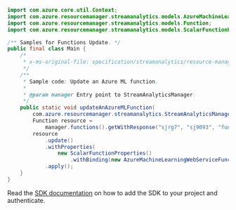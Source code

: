 ```java
import com.azure.core.util.Context;
import com.azure.resourcemanager.streamanalytics.models.AzureMachineLearningWebServiceFunctionBinding;
import com.azure.resourcemanager.streamanalytics.models.Function;
import com.azure.resourcemanager.streamanalytics.models.ScalarFunctionProperties;

/** Samples for Functions Update. */
public final class Main {
    /*
     * x-ms-original-file: specification/streamanalytics/resource-manager/Microsoft.StreamAnalytics/stable/2020-03-01/examples/Function_Update_AzureML.json
     */
    /**
     * Sample code: Update an Azure ML function.
     *
     * @param manager Entry point to StreamAnalyticsManager.
     */
    public static void updateAnAzureMLFunction(
        com.azure.resourcemanager.streamanalytics.StreamAnalyticsManager manager) {
        Function resource =
            manager.functions().getWithResponse("sjrg7", "sj9093", "function588", Context.NONE).getValue();
        resource
            .update()
            .withProperties(
                new ScalarFunctionProperties()
                    .withBinding(new AzureMachineLearningWebServiceFunctionBinding().withBatchSize(5000)))
            .apply();
    }
}
```

Read the [SDK documentation](https://github.com/Azure/azure-sdk-for-java/blob/azure-resourcemanager-streamanalytics_1.0.0-beta.2/sdk/streamanalytics/azure-resourcemanager-streamanalytics/README.md) on how to add the SDK to your project and authenticate.
